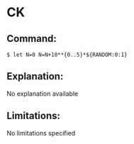 # CK

## Command:
```
$ let N=0 N=N+10**{0..5}*${RANDOM:0:1}
```

## Explanation:
No explanation available

## Limitations:
No limitations specified

